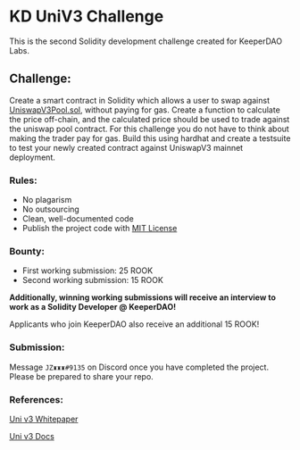 # KD UniV3 Challenge

This is the second Solidity development challenge created for KeeperDAO Labs.

## Challenge:

Create a smart contract in Solidity which allows a user to swap against [UniswapV3Pool.sol](https://github.com/Uniswap/v3-core/blob/main/contracts/UniswapV3Pool.sol), without paying for gas. Create a function to calculate the price off-chain, and the calculated price should be used to trade against the uniswap pool contract. For this challenge you do not have to think about making the trader pay for gas. Build this using hardhat and create a testsuite to test your newly created contract against UniswapV3 mainnet deployment.

### Rules:

* No plagarism 
* No outsourcing
* Clean, well-documented code
* Publish the project code with [MIT License](https://opensource.org/licenses/MIT)

### Bounty:

* First working submission: 25 ROOK
* Second working submission: 15 ROOK

**Additionally, winning working submissions will receive an interview to work as a Solidity Developer @ KeeperDAO!**

Applicants who join KeeperDAO also receive an additional 15 ROOK!

### Submission:

Message `JZ♜♜♜#9135` on Discord once you have completed the project. Please be prepared to share your repo.

### References:

[Uni v3 Whitepaper](https://uniswap.org/whitepaper-v3.pdf)

[Uni v3 Docs](https://docs.uniswap.org/)
